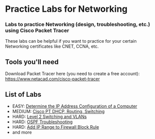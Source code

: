 # Practice Labs for Networking

### Labs to practice Networking (design, troubleshooting, etc.) using Cisco Packet Tracer

These labs can be helpful if you want to practice for your certain Networking certificates
like CNET, CCNA, etc.

## Tools you'll need
Download Packet Tracer here (you need to create a free account):
https://www.netacad.com/cisco-packet-tracer

## List of Labs
- EASY: [Determine the IP Address Configuration of a Computer](https://github.com/Krisk511/Cisco-Packet-Tracer-Labs/tree/01d13e96eca8ff3bd751579c78ea836ac1f9889b/Cisco%20Labs/2.2.7%20Lab%20-%20Determine%20the%20IP%20Address%20Configuration%20of%20a%20Computer)
- MEDIUM: [Cisco PT DHCP, Routing, Switching](https://github.com/Krisk511/Cisco-Packet-Tracer-Labs/tree/ba3646659569f2803d19fff1d617fe7232dbac0f/CCNA%20Labs/Cisco%20PT%20DHCP%2C%20Routing%2C%20Switching)
- HARD: [Level 2 Switching and VLANs](https://github.com/Krisk511/Cisco-Packet-Tracer-Labs/tree/ba3646659569f2803d19fff1d617fe7232dbac0f/CCNA%20Labs/L2%20SWITCHING%20and%20VLANs)
- HARD: [OSPF Troubleshooting](https://github.com/Krisk511/Cisco-Packet-Tracer-Labs/blob/main/CCNA%20200-301%20Labs/OSPF%20Troubleshooting)
- HARD: [Add IP Range to Firewall Block Rule](https://github.com/Krisk511/Automation-Add-IP-range-to-Firewall-Block-Rule)
- and more
